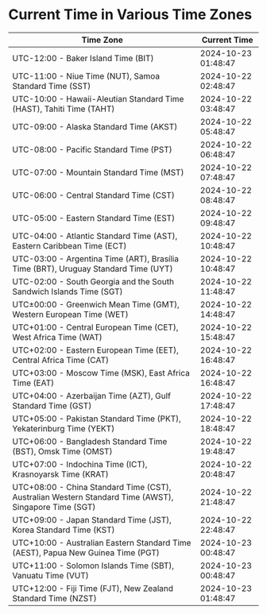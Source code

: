 # Current Time in Various Time Zones

| Time Zone | Current Time |
|-----------|--------------|
| UTC-12:00 - Baker Island Time (BIT) | 2024-10-23 01:48:47 |
| UTC-11:00 - Niue Time (NUT), Samoa Standard Time (SST) | 2024-10-22 02:48:47 |
| UTC-10:00 - Hawaii-Aleutian Standard Time (HAST), Tahiti Time (TAHT) | 2024-10-22 03:48:47 |
| UTC-09:00 - Alaska Standard Time (AKST) | 2024-10-22 05:48:47 |
| UTC-08:00 - Pacific Standard Time (PST) | 2024-10-22 06:48:47 |
| UTC-07:00 - Mountain Standard Time (MST) | 2024-10-22 07:48:47 |
| UTC-06:00 - Central Standard Time (CST) | 2024-10-22 08:48:47 |
| UTC-05:00 - Eastern Standard Time (EST) | 2024-10-22 09:48:47 |
| UTC-04:00 - Atlantic Standard Time (AST), Eastern Caribbean Time (ECT) | 2024-10-22 10:48:47 |
| UTC-03:00 - Argentina Time (ART), Brasília Time (BRT), Uruguay Standard Time (UYT) | 2024-10-22 10:48:47 |
| UTC-02:00 - South Georgia and the South Sandwich Islands Time (SGT) | 2024-10-22 11:48:47 |
| UTC±00:00 - Greenwich Mean Time (GMT), Western European Time (WET) | 2024-10-22 14:48:47 |
| UTC+01:00 - Central European Time (CET), West Africa Time (WAT) | 2024-10-22 15:48:47 |
| UTC+02:00 - Eastern European Time (EET), Central Africa Time (CAT) | 2024-10-22 16:48:47 |
| UTC+03:00 - Moscow Time (MSK), East Africa Time (EAT) | 2024-10-22 16:48:47 |
| UTC+04:00 - Azerbaijan Time (AZT), Gulf Standard Time (GST) | 2024-10-22 17:48:47 |
| UTC+05:00 - Pakistan Standard Time (PKT), Yekaterinburg Time (YEKT) | 2024-10-22 18:48:47 |
| UTC+06:00 - Bangladesh Standard Time (BST), Omsk Time (OMST) | 2024-10-22 19:48:47 |
| UTC+07:00 - Indochina Time (ICT), Krasnoyarsk Time (KRAT) | 2024-10-22 20:48:47 |
| UTC+08:00 - China Standard Time (CST), Australian Western Standard Time (AWST), Singapore Time (SGT) | 2024-10-22 21:48:47 |
| UTC+09:00 - Japan Standard Time (JST), Korea Standard Time (KST) | 2024-10-22 22:48:47 |
| UTC+10:00 - Australian Eastern Standard Time (AEST), Papua New Guinea Time (PGT) | 2024-10-23 00:48:47 |
| UTC+11:00 - Solomon Islands Time (SBT), Vanuatu Time (VUT) | 2024-10-23 00:48:47 |
| UTC+12:00 - Fiji Time (FJT), New Zealand Standard Time (NZST) | 2024-10-23 01:48:47 |

